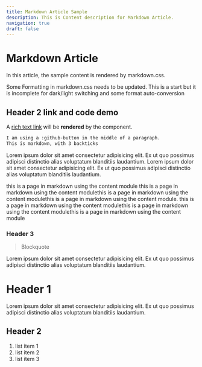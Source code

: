 ```yaml
---
title: Markdown Article Sample
description: This is Content description for Markdown Article.
navigation: true
draft: false
---
```


# Markdown Article

In this article, the sample content is rendered by markdown.css.

Some Formatting in markdown.css needs to be updated. This is a start but it is incomplete for dark/light switching and some format auto-conversion 

## Header 2 link and code demo

A [rich text link](/) will be **rendered** by the component.

```md
I am using a :github-button in the middle of a paragraph. 
This is markdown, with 3 backticks
```

Lorem ipsum dolor sit amet consectetur adipisicing elit. Ex ut quo
possimus adipisci distinctio alias voluptatum blanditiis laudantium.
Lorem ipsum dolor sit amet consectetur adipisicing elit. Ex ut quo
possimus adipisci distinctio alias voluptatum blanditiis laudantium.


this is a page in markdown using the content module this is a page in markdown using the content modulethis is a page in markdown using the content modulethis is a page in markdown using the content module. this is a page in markdown using the content modulethis is a page in markdown using the content modulethis is a page in markdown using the content module

### Header 3

> Blockquote 

Lorem ipsum dolor sit amet consectetur adipisicing elit. Ex ut quo
possimus adipisci distinctio alias voluptatum blanditiis laudantium.

# Header 1

Lorem ipsum dolor sit amet consectetur adipisicing elit. Ex ut quo
possimus adipisci distinctio alias voluptatum blanditiis laudantium.

## Header 2

1. list item 1
2. list item 2 
3. list item 3
